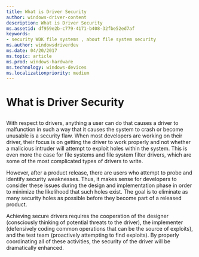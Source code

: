 ```yaml
---
title: What is Driver Security
author: windows-driver-content
description: What is Driver Security
ms.assetid: df959e2b-c779-4171-b408-32fbe52ed7af
keywords:
- security WDK file systems , about file system security
ms.author: windowsdriverdev
ms.date: 04/20/2017
ms.topic: article
ms.prod: windows-hardware
ms.technology: windows-devices
ms.localizationpriority: medium
---
```


# What is Driver Security


## <span id="ddk_what_is_driver_security_if"></span><span id="DDK_WHAT_IS_DRIVER_SECURITY_IF"></span>


With respect to drivers, anything a user can do that causes a driver to malfunction in such a way that it causes the system to crash or become unusable is a security flaw. When most developers are working on their driver, their focus is on getting the driver to work properly and not whether a malicious intruder will attempt to exploit holes within the system. This is even more the case for file systems and file system filter drivers, which are some of the most complicated types of drivers to write.

However, after a product release, there are users who attempt to probe and identify security weaknesses. Thus, it makes sense for developers to consider these issues during the design and implementation phase in order to minimize the likelihood that such holes exist. The goal is to eliminate as many security holes as possible before they become part of a released product.

Achieving secure drivers requires the cooperation of the designer (consciously thinking of potential threats to the driver), the implementer (defensively coding common operations that can be the source of exploits), and the test team (proactively attempting to find exploits). By properly coordinating all of these activities, the security of the driver will be dramatically enhanced.

 

 




